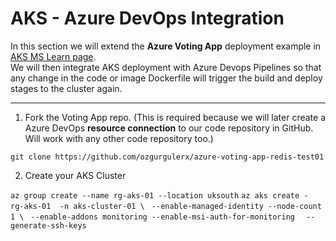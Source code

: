 # AKS - Azure DevOps Integration 

In this section we will extend the **Azure Voting App** deployment example in [AKS MS Learn page](https://learn.microsoft.com/en-us/azure/aks/learn/quick-kubernetes-deploy-cli).  
We will then integrate AKS deployment with Azure Devops Pipelines so that any change in the code or image Dockerfile will trigger the build and deploy stages to the cluster again. 

---
1. Fork the Voting App repo. (This is required because we will later create a Azure DevOps **resource connection** to our code repository in GitHub. Will work with any other code repository too.)

`git clone https://github.com/ozgurgulerx/azure-voting-app-redis-test01`

2. Create your AKS Cluster 

`az group create --name rg-aks-01 --location uksouth` 
`az aks create - rg-aks-01  -n aks-cluster-01 \ ` 
`--enable-managed-identity --node-count 1 \ ` 
`--enable-addons monitoring --enable-msi-auth-for-monitoring ` 
` --generate-ssh-keys`